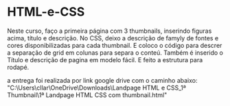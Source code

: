 # HTML-e-CSS
Neste curso, faço a primeira página com 3 thumbnails, inserindo figuras acima,  título e descrição.
No CSS,  deixo a descrição de famyly de fontes e  cores disponibilizadas para cada thumbnail.
E coloco o código para descrer a separação de grid em colunas para separa o conteú.
Também é  inserido o Título e descrição de  pagina em modelo fácil.
E feito a estrutura para rodapé. 

a entrega foi realizada por link google drive com o caminho abaixo:
"C:\Users\cllar\OneDrive\Downloads\Landpage HTML e CSS_1ª Thumbnail\1ª Landpage HTML CSS com thumbnail.html"

